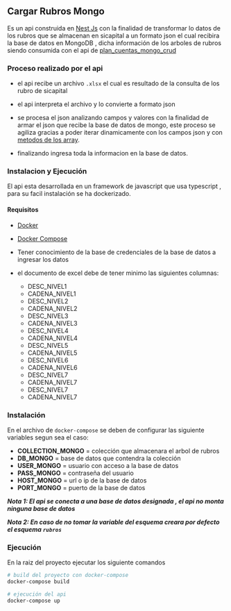 ## Cargar Rubros Mongo

Es un api construida en [Nest Js](https://nestjs.com/) con la finalidad de transformar lo datos de los rubros que se almacenan en sicapital a un formato json el cual recibira la base de datos en MongoDB , dicha información de los arboles de rubros siendo consumida con el api de [plan_cuentas_mongo_crud](https://github.com/udistrital/plan_cuentas_mongo_crud)

### Proceso realizado por el api

- el api recibe un archivo `.xlsx` el cual es resultado de la consulta de los rubro de sicapital

- el api interpreta el archivo y lo convierte a formato json

- se procesa el json analizando campos y valores con la finalidad de armar el json que recibe la base de datos de mongo, este proceso se agiliza gracias a poder iterar dinamicamente con los campos json y con [metodos de los array](https://javascript.info/array-methods).

- finalizando ingresa toda la informacion en la base de datos.

### Instalacion y Ejecución

El api esta desarrollada en un framework de javascript que usa typescript , para su facil instalación se ha dockerizado.

#### Requisitos

- [Docker](https://www.docker.com/)
- [Docker Compose](https://docs.docker.com/compose/)
- Tener conocimiento de la base de credenciales de la base de datos a ingresar los datos

- el documento de excel debe de tener minimo las siguientes columnas: 	
    - DESC_NIVEL1
    - CADENA_NIVEL1
    - DESC_NIVEL2
    - CADENA_NIVEL2
    - DESC_NIVEL3
    - CADENA_NIVEL3
    - DESC_NIVEL4
    - CADENA_NIVEL4
    - DESC_NIVEL5
    - CADENA_NIVEL5
    - DESC_NIVEL6
    - CADENA_NIVEL6
    - DESC_NIVEL7
    - CADENA_NIVEL7
    - DESC_NIVEL7
    - CADENA_NIVEL7


### Instalación

En el archivo de `docker-compose` se deben de configurar las siguiente variables segun sea el caso:
- **COLLECTION_MONGO** = colección que almacenara el arbol de rubros
- **DB_MONGO** = base de datos que contendra la colección
- **USER_MONGO** = usuario con acceso a la base de datos
- **PASS_MONGO** = contraseña del usuario
- **HOST_MONGO** = url o ip de la base de datos
- **PORT_MONGO** = puerto de la base de datos

***Nota 1: El api se conecta a una base de datos designada , el api no monta ninguna base de datos***

***Nota 2: En caso de no tomar la variable del esquema creara por defecto el esquema `rubros`***



### Ejecución

En la raiz del proyecto ejecutar los siguiente comandos

```bash
# build del proyecto con docker-compose
docker-compose build

# ejecución del api
docker-compose up
```


